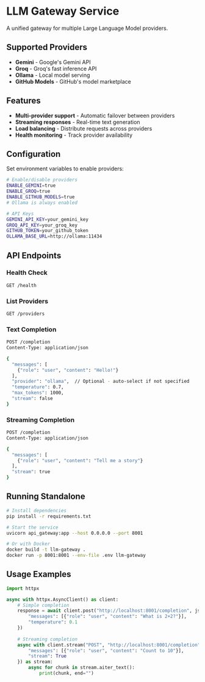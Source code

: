 # LLM Gateway Service

A unified gateway for multiple Large Language Model providers.

## Supported Providers

- **Gemini** - Google's Gemini API
- **Groq** - Groq's fast inference API  
- **Ollama** - Local model serving
- **GitHub Models** - GitHub's model marketplace

## Features

- **Multi-provider support** - Automatic failover between providers
- **Streaming responses** - Real-time text generation
- **Load balancing** - Distribute requests across providers
- **Health monitoring** - Track provider availability

## Configuration

Set environment variables to enable providers:

```bash
# Enable/disable providers
ENABLE_GEMINI=true
ENABLE_GROQ=true  
ENABLE_GITHUB_MODELS=true
# Ollama is always enabled

# API Keys
GEMINI_API_KEY=your_gemini_key
GROQ_API_KEY=your_groq_key
GITHUB_TOKEN=your_github_token
OLLAMA_BASE_URL=http://ollama:11434
```

## API Endpoints

### Health Check
```bash
GET /health
```

### List Providers
```bash
GET /providers
```

### Text Completion
```bash
POST /completion
Content-Type: application/json

{
  "messages": [
    {"role": "user", "content": "Hello!"}
  ],
  "provider": "ollama",  // Optional - auto-select if not specified
  "temperature": 0.7,
  "max_tokens": 1000,
  "stream": false
}
```

### Streaming Completion
```bash
POST /completion
Content-Type: application/json

{
  "messages": [
    {"role": "user", "content": "Tell me a story"}
  ],
  "stream": true
}
```

## Running Standalone

```bash
# Install dependencies
pip install -r requirements.txt

# Start the service
uvicorn api_gateway:app --host 0.0.0.0 --port 8001

# Or with Docker
docker build -t llm-gateway .
docker run -p 8001:8001 --env-file .env llm-gateway
```

## Usage Examples

```python
import httpx

async with httpx.AsyncClient() as client:
    # Simple completion
    response = await client.post("http://localhost:8001/completion", json={
        "messages": [{"role": "user", "content": "What is 2+2?"}],
        "temperature": 0.1
    })
    
    # Streaming completion
    async with client.stream("POST", "http://localhost:8001/completion", json={
        "messages": [{"role": "user", "content": "Count to 10"}],
        "stream": True
    }) as stream:
        async for chunk in stream.aiter_text():
            print(chunk, end="")
```